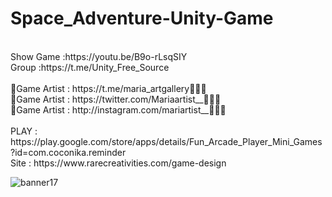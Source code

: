 # Space_Adventure-Unity-Game
<br />
Show Game :https://youtu.be/B9o-rLsqSIY<br />
Group :https://t.me/Unity_Free_Source<br /><br />
🎨Game Artist : https://t.me/maria_artgallery👱🏻‍♀️<br />
🎨Game Artist : https://twitter.com/Mariaartist__👱🏻‍♀️<br />
🎨Game Artist : http://instagram.com/mariartist__👱🏻‍♀️<br /><br />
PLAY : https://play.google.com/store/apps/details/Fun_Arcade_Player_Mini_Games?id=com.coconika.reminder<br />
Site : https://www.rarecreativities.com/game-design <br />

![banner17](https://user-images.githubusercontent.com/83016119/210784368-a3683b18-e9f4-4b9d-940e-b5d759582696.png)
